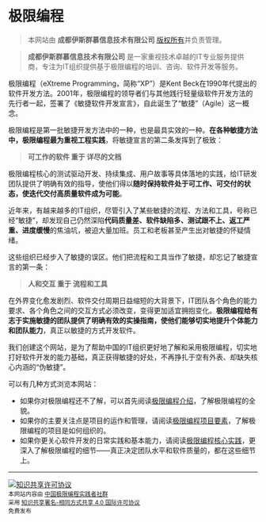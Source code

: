 # 极限编程

> 本网站由 **成都伊斯群慕信息技术有限公司** [版权所有](http://creativecommons.org/licenses/by-sa/4.0/)并负责管理。

> **成都伊斯群慕信息技术有限公司** 是一家重视技术卓越的IT专业服务提供商，专注为IT组织提供基于极限编程的培训、咨询、软件开发等服务。

极限编程（eXtreme Programming，简称“XP”）是Kent Beck在1990年代提出的软件开发方法。2001年，极限编程的领导者们与其他践行轻量级软件开发方法的先行者一起，签署了《敏捷软件开发宣言》，自此诞生了“敏捷”（Agile）这一概念。

极限编程是第一批敏捷开发方法中的一种，也是最具实效的一种。**在各种敏捷方法中，极限编程最为重视工程实践**，将敏捷宣言的第二条发挥到了极致：

> **可工作的软件 重于 详尽的文档**

极限编程核心的测试驱动开发、持续集成、用户故事等具体落地的实践，给IT研发团队提供了明确有效的指导，使他们得以**随时保持软件处于可工作、可交付的状态，使迭代交付高质量软件成为可能**。

近年来，有越来越多的IT组织，尽管引入了某些敏捷的流程、方法和工具，号称已经“敏捷”，却发现自己仍然深陷**代码质量差、软件缺陷多、测试跟不上、返工严重、进度缓慢**的焦油坑，被迫大量加班。员工和老板甚至产生出对敏捷的怀疑情绪。

这些组织已经步入了敏捷的误区。他们把流程和工具当作了敏捷，却忘记了敏捷宣言的第一条：

> **人和交互 重于 流程和工具**

在外界变化愈发剧烈、软件交付周期日益缩短的大背景下，IT团队各个角色的能力要求、各个角色之间的交互方式必须改变，变得更加适宜拥抱变化。**极限编程给有志于实施敏捷的团队提供了明确有效的实操指南，使他们能够切实地提升个体能力和团队能力**，真正以敏捷的方式开发软件。

我们创建这个网站，是为了帮助中国的IT组织更好地了解和采用极限编程，切实地打好软件开发的能力基础，真正获得敏捷的好处，不再挣扎于空有外表、却缺失核心内涵的“伪敏捷”。

可以有几种方式浏览本网站：

* 如果你对极限编程还不了解，可以首先阅读[极限编程介绍](content/xp/introduction.md)，了解极限编程的全貌。
* 如果你的主要关注点是项目的运作和管理，请阅读[极限编程项目要素](content/xp/project.md)，了解极限编程的项目是如何组织的。
* 如果你更关心软件开发的日常实践和基本能力，请阅读[极限编程核心实践](content/xp/development.md)，更深入了解极限编程的细节——真正决定团队水平和软件质量的，都在这些细节上。

***

<a rel="license" href="http://creativecommons.org/licenses/by-sa/4.0/"><img alt="知识共享许可协议" style="border-width:0" src="https://i.creativecommons.org/l/by-sa/4.0/88x31.png" /></a><br/>
<span style="font-size:smaller">
本网站内容由 [中国极限编程实践者社群](content/about-us.md)<br/>
采用 <a rel="license" href="http://creativecommons.org/licenses/by-sa/4.0/">知识共享署名-相同方式共享 4.0 国际许可协议</a><br/> 免费发布</span>
